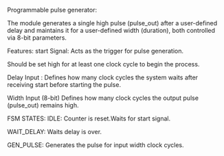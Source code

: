 Programmable pulse generator:

The module generates a single high pulse (pulse_out) after a user-defined delay and maintains it for a user-defined width (duration), both controlled via 8-bit parameters.

Features:
start Signal:
Acts as the trigger for pulse generation.

Should be set high for at least one clock cycle to begin the process.

Delay Input :
Defines how many clock cycles the system waits after receiving start before starting the pulse.

Width Input (8-bit)
Defines how many clock cycles the output pulse (pulse_out) remains high.

FSM STATES:
IDLE: Counter is reset.Waits for start signal.

WAIT_DELAY: Waits delay is over.

GEN_PULSE: Generates the pulse for input width clock cycles.

